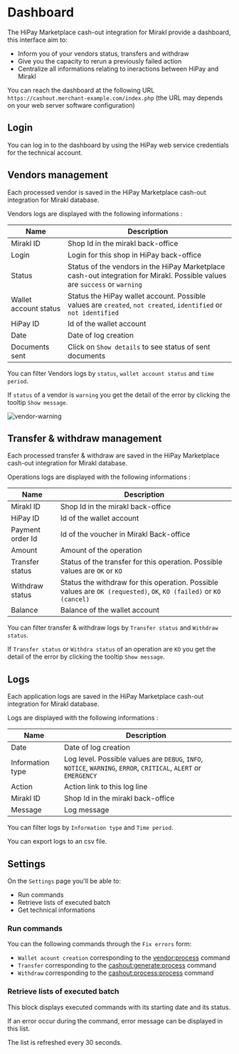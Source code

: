 # Dashboard

The HiPay Marketplace cash-out integration for Mirakl provide a dashboard, this interface aim to:

- Inform you of your vendors status, transfers and withdraw
- Give you the capacity to rerun a previously failed action
- Centralize all informations relating to ineractions between HiPay and Mirakl

You can reach the dashboard at the following URL `https://cashout.merchant-example.com/index.php` (the URL may depends on your web server software configuration)

## Login

You can log in to the dashboard by using the HiPay web service credentials for the technical account.

## Vendors management

Each processed vendor is saved in the HiPay Marketplace cash-out integration for Mirakl database.

Vendors logs are displayed with the following informations : 

|Name       | Description  |
|-----------|--------------|
| Mirakl ID  | Shop Id in the mirakl back-office |
| Login  | Login for this shop in HiPay back-office |
| Status  | Status of the vendors in the HiPay Marketplace cash-out integration for Mirakl. Possible values are `success` or `warning` |
| Wallet account status  | Status the HiPay wallet account. Possible values are `created`, `not created`, `identified` or `not identified`  |
| HiPay ID  | Id of the wallet account |
| Date  | Date of log creation |
| Documents sent  | Click on `Show details` to see status of sent documents |

You can filter Vendors logs by `status`, `wallet account status` and `time period`.

If `status` of a vendor is `warning` you get the detail of the error by clicking the tooltip `Show message`.

![vendor-warning](images/vendor-warning.jpg)

## Transfer & withdraw management

Each processed transfer & withdraw are saved in the HiPay Marketplace cash-out integration for Mirakl database.

Operations logs are displayed with the following informations : 

|Name       | Description  |
|-----------|--------------|
| Mirakl ID  | Shop Id in the mirakl back-office |
| HiPay ID  | Id of the wallet account |
| Payment order Id  | Id of the voucher in Mirakl Back-office |
| Amount | Amount of the operation |
| Transfer status  | Status of the transfer for this operation. Possible values are `OK` or `KO` |
| Withdraw status  | Status the withdraw for this operation. Possible values are `OK (requested)`, `OK`, `KO (failed)` or `KO (cancel)`  |
| Balance  | Balance of the wallet account |

You can filter transfer & withdraw logs by `Transfer status` and `Withdraw status`.

If `Transfer status` or `Withdra status` of an operation are `KO` you get the detail of the error by clicking the tooltip `Show message`.

## Logs

Each application logs are saved in the HiPay Marketplace cash-out integration for Mirakl database.

Logs are displayed with the following informations : 

|Name       | Description  |
|-----------|--------------|
| Date  | Date of log creation |
| Information type  | Log level. Possible values are `DEBUG`, `INFO`, `NOTICE`, `WARNING`, `ERROR`, `CRITICAL`, `ALERT` or `EMERGENCY` |
| Action  | Action link to this log line |
| Mirakl ID  | Shop Id in the mirakl back-office |
| Message  | Log message |

You can filter logs by `Information type` and `Time period`.

You can export logs to an csv file.

## Settings

On the `Settings` page you'll be able to: 
- Run commands
- Retrieve lists of executed batch
- Get technical informations

### Run commands
You can the following commands through the `Fix errors` form:
- `Wallet acount creation` corresponding to the [vendor:process](#general-usage-available-commands-vendor-processing) command
- `Transfer` corresponding to the [cashout:generate:process](#general-usage-available-commands-cash-out-generation) command
- `Withdraw` corresponding to the [cashout:process:process](#general-usage-available-commands-cash-out-processing) command

### Retrieve lists of executed batch

This block displays executed commands with its starting date and its status.

If an error occur during the command, error message can be displayed in this list.

The list is refreshed every 30 seconds.


